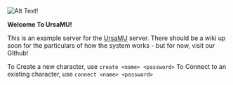 ![Alt Text!](images/ursamu_github_banner.png)

**Welcome To UrsaMU!**

This is an example server for the [UrsaMU](https://github.com/digibear-io/ursamu/) server. There should be a wiki up soon for the particulars of how the system works - but for now, visit our Github!

To Create a new character, use `create <name> <password>`
To Connect to an existing character, use `connect <name> <password>`
